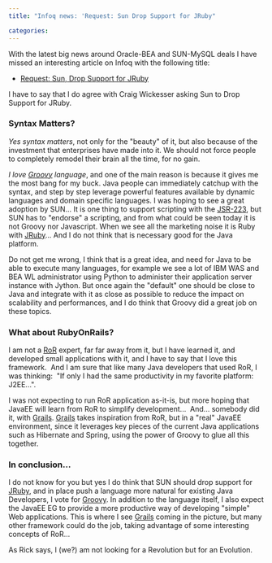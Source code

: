 ```yaml
---
title: "Infoq news: 'Request: Sun Drop Support for JRuby"

categories:
---
```

With the latest big news around Oracle-BEA and SUN-MySQL deals I have missed an interesting article on Infoq with the following title:

* [Request: Sun, Drop Support for JRuby](http://www.infoq.com/news/2008/01/sun_drop_jruby)

I have to say that I do agree with Craig Wickesser asking Sun to Drop Support for JRuby.

### Syntax Matters?

*Yes syntax matters*, not only for the "beauty" of it, but also because of the investment that enterprises have made into it. We should not force people to completely remodel their brain all the time, for no gain. 

*I love [Groovy](http://groovy.codehaus.org/) language*, and one of the main reason is because it gives me the most bang for my buck. Java people can immediately catchup with the syntax, and step by step leverage powerful features available by dynamic languages and domain specific languages. I was hoping to see a great adoption by SUN... It is one thing to support scripting with the [JSR-223](http://jcp.org/en/jsr/detail?id=223), but SUN has to "endorse" a scripting, and from what could be seen today it is not Groovy nor Javascript. When we see all the marketing noise it is Ruby with [JRuby](http://jruby.codehaus.org/)... And I do not think that is necessary good for the Java platform.


Do not get me wrong, I think that is a great idea, and need for Java to be able to execute many languages, for example we see a lot of IBM WAS and BEA WL administrator using Python to administer their application server instance with Jython. But once again the "default" one should be close to Java and integrate with it as close as possible to reduce the impact on scalability and performances, and I do think that Groovy did a great job on these topics.

### What about RubyOnRails?

I am not a [RoR](http://rubyonrails.com/) expert, far far away from it, but I have learned it, and developed small applications with it, and I have to say that I love this framework.  And I am sure that like many Java developers that used RoR, I was thinking:  "If only I had the same productivity in my favorite platform: J2EE...".

I was not expecting to run RoR application as-it-is, but more hoping that JavaEE will learn from RoR to simplify development...  And... somebody did it, with [Grails](http://grails.codehaus.org/). [Grails](http://grails.codehaus.org/) takes inspiration from RoR, but in a "real" JavaEE environment, since it leverages key pieces of the current Java applications such as Hibernate and Spring, using the power of Groovy to glue all this together.

### In conclusion...

I do not know for you but yes I do think that SUN should drop support for [JRuby](http://jruby.codehaus.org/), and in place push a language more natural for existing Java Developers, I vote for [Groovy](http://groovy.codehaus.org/). In addition to the language itself, I also expect the JavaEE EG to provide a more productive way of developing "simple" Web applications. This is where I see [Grails](http://grails.org/) coming in the picture, but many other framework could do the job, taking advantage of some interesting concepts of RoR...

As Rick says, I (we?) am not looking for a Revolution but for an Evolution.
